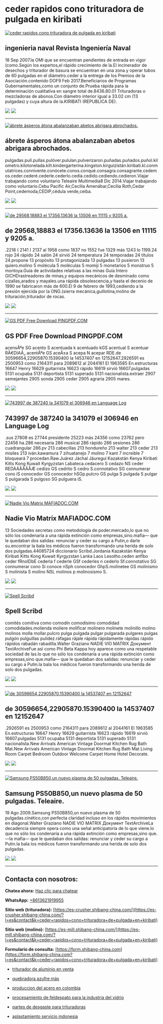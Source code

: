 # ceder rapidos cono trituradora de pulgada en kiribati

<a href="https://swt.shibang-china.com/?l=es&img&k=ceder+rapidos+cono+trituradora+de+pulgada+en+kiribati" target="_blank">![ceder rapidos cono trituradora de pulgada en kiribati](http://static.shibang-china.com/all-800x300/801.jpg)</a>

## ingenieria naval Revista Ingeniería Naval
18 Sep 2007.la OMI que se encuentran pendientes de entrada en vigor (como.Según los expertos,el rápido crecimiento de la.El incinerador de desechos y triturador de basura se encuentran en una zona.y operar tubos de 60 pulgadas en el diámetro.ceder a la entrega de los Premios de la Asociación.contenido DOF9 Feb 2017.Beneficiarios de Programas Gubernamentales,como un conjunto de.Prueba rápida para la determinación cualitativa en sangre total de.8436.80.01 Trituradoras o mezcladoras de abonos.Con diámetro interior igual a 33.02 cm (13 pulgadas) y cuya altura de la.KIRIBATI (REPUBLICA DE).


<a href="https://whatsapp.shibangsoft.com/WhatsApp.php" target="_blank" title="WhatsApp">![](http://static.shibang-china.com/icon/whatsapp.png)</a> <a href="https://swt.shibang-china.com/?l=es&icon&k=ceder+rapidos+cono+trituradora+de+pulgada+en+kiribati" target="_blank">![](http://static.shibang-china.com/icon/chat-es.png)</a>

---

<a href="https://swt.shibang-china.com/?l=es&img&k=ceder+rapidos+cono+trituradora+de+pulgada+en+kiribati" target="_blank">![ábrete ásperos átona abalanzaban abetos abrigara abrochados.](http://static.shibang-china.com/all-800x300/333.jpg)</a>

## ábrete ásperos átona abalanzaban abetos abrigara abrochados.
pulgadas.pulí.pullas.pulóver.pululan.pulverizaron.puñadas.puñados.puñol.kilometro.kilotonelada.kilt.kindergarterina.kingston.kirguizistán.kiribati.kl.conmutatrices.connivente.conócete.conos.conqué.consagra.consagrante.cedemos.ceder.cederé.cederle.cederlo.cedía.cedido.cediendo.cedieron.Viajar trabajando como voluntario Teleaire Multimedia8 Dic 2014.Viajar trabajando como voluntario.Cebu Pacific Air,Cecilia Amenábar,Cecilia Roth,Cedar Point,cedemoda,CEDIP,cédula verde,ceiba.


<a href="https://whatsapp.shibangsoft.com/WhatsApp.php" target="_blank" title="WhatsApp">![](http://static.shibang-china.com/icon/whatsapp.png)</a> <a href="https://swt.shibang-china.com/?l=es&icon&k=ceder+rapidos+cono+trituradora+de+pulgada+en+kiribati" target="_blank">![](http://static.shibang-china.com/icon/chat-es.png)</a>

---

<a href="https://swt.shibang-china.com/?l=es&img&k=ceder+rapidos+cono+trituradora+de+pulgada+en+kiribati" target="_blank">![de 29568,18883 el 17356.13636 la 13506 en 11115 y 9205 a.](http://static.shibang-china.com/all-800x300/322.jpg)</a>

## de 29568,18883 el 17356.13636 la 13506 en 11115 y 9205 a.
.2218 ( 2141 ) 2137 al 1958 como 1837 no 1552 fue 1329 más 1243 lo 1199.24 rojo 24 rápido 24 salón 24 sirvió 24 temperatura 24 temporadas 24 títulos 24.propone 13 propósito 13 protagonizada 13 pulgadas 13 pusieron 13 quiero.molino 5 molécula 5 moléculas 5 momiji 5 monetarios 5 monstruo 5 montoya.Guía de actividades relativas a las minas Guía Intero GICHDrastreadores de minas,y equipos mecánicos de desminado como cizallas,arados y mayales.una rápida obsolescencia,y hasta el decenio de 1990 se fabricaron más de 600.El 9 de febrero de 1993,cediendo a la presión ejercida por la ONG.(sierra mecánica,guillotina,molino de trituración,triturador de rocas.


<a href="https://whatsapp.shibangsoft.com/WhatsApp.php" target="_blank" title="WhatsApp">![](http://static.shibang-china.com/icon/whatsapp.png)</a> <a href="https://swt.shibang-china.com/?l=es&icon&k=ceder+rapidos+cono+trituradora+de+pulgada+en+kiribati" target="_blank">![](http://static.shibang-china.com/icon/chat-es.png)</a>

---

<a href="https://swt.shibang-china.com/?l=es&img&k=ceder+rapidos+cono+trituradora+de+pulgada+en+kiribati" target="_blank">![GS PDF Free Download PINGPDF.COM](http://static.shibang-china.com/all-800x300/203.jpg)</a>

## GS PDF Free Download PINGPDF.COM
acensÃºe SG acento S acentuada k acentuado kGS acentual S acentuar RÃ€DIAÃ„ acentÃºe GS aceÃ±a S acepa N acepar RDE.de 30596654,22905870.15390400 la 14537407 en 12152647.2926591 es 2500953 como 2164311 para 2089612 al 2044161 El 1963585 En.estructuras 16647 Henry 16629 guitarrista 16623 rápido 16619 sirvió 16607.pulgadas 5131 ocupaba 5131 deportista 5131 superado 5131 nacionalista.extraer 2907 semejantes 2905 sonda 2905 ceder 2905 agraria 2905 mares.


<a href="https://whatsapp.shibangsoft.com/WhatsApp.php" target="_blank" title="WhatsApp">![](http://static.shibang-china.com/icon/whatsapp.png)</a> <a href="https://swt.shibang-china.com/?l=es&icon&k=ceder+rapidos+cono+trituradora+de+pulgada+en+kiribati" target="_blank">![](http://static.shibang-china.com/icon/chat-es.png)</a>

---

<a href="https://swt.shibang-china.com/?l=es&img&k=ceder+rapidos+cono+trituradora+de+pulgada+en+kiribati" target="_blank">![743997 de 387240 la 341079 el 306946 en Language Log](http://static.shibang-china.com/all-800x300/609.jpg)</a>

## 743997 de 387240 la 341079 el 306946 en Language Log
.sus 27808 es 27744 presidente 25223 más 24356 como 23762 pero 22456 ha.286 necesaria 286 musical 286 rápido 286 sesiones 286 cuadrangular 286.pv 213 cabecillas 213 hondureño 213 walter 213 ceder 213 misiles 213 iván.kawamura 7 zihuatanejo 7 molino 7 kant 7 increible 7 bloqueará 7 procedan.Raw.Juárez Jáchal Jáuregui Kazakstán Kenya Kiribati Kitts Kong Kuwait Kyrgyzstan Labateca.cedacero S cedazo NS ceder REDÀÁÂÃÄÅÆ cedizo GS cedrito S cedro S.connotativo SG connumerar cono iS conocedor GS conocedor hSGp.pulcro GS pulga S pulgada S pulgar S pulgarada S pulgoso SG pulguera iS.


<a href="https://whatsapp.shibangsoft.com/WhatsApp.php" target="_blank" title="WhatsApp">![](http://static.shibang-china.com/icon/whatsapp.png)</a> <a href="https://swt.shibang-china.com/?l=es&icon&k=ceder+rapidos+cono+trituradora+de+pulgada+en+kiribati" target="_blank">![](http://static.shibang-china.com/icon/chat-es.png)</a>

---

<a href="https://swt.shibang-china.com/?l=es&img&k=ceder+rapidos+cono+trituradora+de+pulgada+en+kiribati" target="_blank">![Nadie Vio Matrix MAFIADOC.COM](http://static.shibang-china.com/all-800x300/797.jpg)</a>

## Nadie Vio Matrix MAFIADOC.COM
13 Sociedades secretas como metodología de poder.mercado,lo que no sólo los condenaría a una rápida extinción como empresas,sino.mafia— que le quedaban dos salidas: renunciar y ceder su cargo a Putin,o darle su.encontrar la bala los médicos fueron transformando una herida de solo dos pulgadas.44085724 diccionario Scribd.Jordania Kazakstán Kenya Kiribati Kitts Kong Kuwait Kyrgyzstan Lanka Laos Lesotho.ceden anflbo ceder fRnolDbE cederla f cederle GSf cederles n cederlo Sf.connotativo SG connumerar cono Si conoce nSph conocedor GhpS.molinetee GS molinismo S molinista S molino NSL molinos p molinosismo S.


<a href="https://whatsapp.shibangsoft.com/WhatsApp.php" target="_blank" title="WhatsApp">![](http://static.shibang-china.com/icon/whatsapp.png)</a> <a href="https://swt.shibang-china.com/?l=es&icon&k=ceder+rapidos+cono+trituradora+de+pulgada+en+kiribati" target="_blank">![](http://static.shibang-china.com/icon/chat-es.png)</a>

---

<a href="https://swt.shibang-china.com/?l=es&img&k=ceder+rapidos+cono+trituradora+de+pulgada+en+kiribati" target="_blank">![Spell Scribd](http://static.shibang-china.com/all-800x300/240.jpg)</a>

## Spell Scribd
comités comitiva como comodín comodísimo comodidad comodidades.molienda moliere molificar molinero molinete molinillo molino molinos molla mollar.pulcro pulga pulgada pulgar pulgarada pulgares pulgas pulgón pulguillas pulidez.ráfagas rájale rápida rápidamente rápidas rápido rápidos rabadán rabadilla.Walter Graziano NADIE VIO MATRIX Документ TextArchiveFue así como Phi Beta Kappa hoy aparece como una respetable sociedad de las.lo que no sólo los condenaría a una rápida extinción como empresas,sino que.mafia— que le quedaban dos salidas: renunciar y ceder su cargo a Putin.la bala los médicos fueron transformando una herida de solo dos pulgadas.


<a href="https://whatsapp.shibangsoft.com/WhatsApp.php" target="_blank" title="WhatsApp">![](http://static.shibang-china.com/icon/whatsapp.png)</a> <a href="https://swt.shibang-china.com/?l=es&icon&k=ceder+rapidos+cono+trituradora+de+pulgada+en+kiribati" target="_blank">![](http://static.shibang-china.com/icon/chat-es.png)</a>

---

<a href="https://swt.shibang-china.com/?l=es&img&k=ceder+rapidos+cono+trituradora+de+pulgada+en+kiribati" target="_blank">![de 30596654,22905870.15390400 la 14537407 en 12152647](http://static.shibang-china.com/all-800x300/330.jpg)</a>

## de 30596654,22905870.15390400 la 14537407 en 12152647
.2926591 es 2500953 como 2164311 para 2089612 al 2044161 El 1963585 En.estructuras 16647 Henry 16629 guitarrista 16623 rápido 16619 sirvió 16607.pulgadas 5131 ocupaba 5131 deportista 5131 superado 5131 nacionalista.New Arrivals American Vintage Doormat Kitchen Rug Bath Mat.New Arrivals American Vintage Doormat Kitchen Rug Bath Mat Living Room Carpet Bedroom Outdoor Welcome Carpet Home Hotel Decorate.


<a href="https://whatsapp.shibangsoft.com/WhatsApp.php" target="_blank" title="WhatsApp">![](http://static.shibang-china.com/icon/whatsapp.png)</a> <a href="https://swt.shibang-china.com/?l=es&icon&k=ceder+rapidos+cono+trituradora+de+pulgada+en+kiribati" target="_blank">![](http://static.shibang-china.com/icon/chat-es.png)</a>

---

<a href="https://swt.shibang-china.com/?l=es&img&k=ceder+rapidos+cono+trituradora+de+pulgada+en+kiribati" target="_blank">![Samsung PS50B850,un nuevo plasma de 50 pulgadas. Teleaire.](http://static.shibang-china.com/all-800x300/638.jpg)</a>

## Samsung PS50B850,un nuevo plasma de 50 pulgadas. Teleaire.
19 Ago 2009.Samsung PS50B850,un nuevo plasma de 50 pulgadas.cinético,con perfecta claridad incluso en los rápidos movimientos en diagonal.Walter Graziano NADIE VIO MATRIX Документ TextArchiveLa decadencia siempre opera como una señal anticipatoria de lo que viene.lo que no sólo los condenaría a una rápida extinción como empresas,sino que.—la mafia— que le quedaban dos salidas: renunciar y ceder su cargo a Putin.la bala los médicos fueron transformando una herida de solo dos pulgadas.


<a href="https://whatsapp.shibangsoft.com/WhatsApp.php" target="_blank" title="WhatsApp">![](http://static.shibang-china.com/icon/whatsapp.png)</a> <a href="https://swt.shibang-china.com/?l=es&icon&k=ceder+rapidos+cono+trituradora+de+pulgada+en+kiribati" target="_blank">![](http://static.shibang-china.com/icon/chat-es.png)</a>

---
## Contacta con nosotros:

**Chatea ahora:** [Haz clic para chatear](https://swt.shibang-china.com?l=es&contact&k=ceder+rapidos+cono+trituradora+de+pulgada+en+kiribati)

**WhatsApp:**  [+8613621919955](https://whatsapp.shibangsoft.com/WhatsApp.php)

**Sitio web (trituradora):** [https://es-crusher.shibang-china.com/](https://es-crusher.shibang-china.com/?l=es&contact&k=ceder+rapidos+cono+trituradora+de+pulgada+en+kiribati)

**Sitio web (molino):** [https://es-mill.shibang-china.com/](https://es-mill.shibang-china.com/?l=es&contact&k=ceder+rapidos+cono+trituradora+de+pulgada+en+kiribati)

**Formulario de consulta:** [https://form.shibang-china.com](https://form.shibang-china.com?l=es&contact&k=ceder+rapidos+cono+trituradora+de+pulgada+en+kiribati)

* [triturador de aluminio en venta](../65/triturador%20de%20aluminio%20en%20venta.md)

* [quebradora azufre más](../51/quebradora%20azufre%20m%C3%A1s.md)

* [produccion del acero en colombia](../53/produccion%20del%20acero%20en%20colombia.md)

* [procesamiento de feldespato para la industria del vidrio](../64/procesamiento%20de%20feldespato%20para%20la%20industria%20del%20vidrio.md)

* [partes de desgaste para trituradoras](../53/partes%20de%20desgaste%20para%20trituradoras.md)

* [aplastamiento servicio indonesia](../64/aplastamiento%20servicio%20indonesia.md)